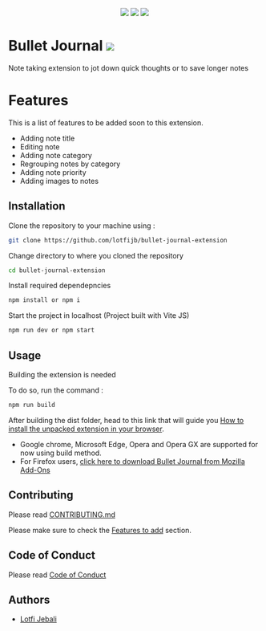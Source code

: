 <p align=center><img src="https://img.shields.io/badge/-ReactJs-61DAFB?logo=react&logoColor=white&style=flat" /> <img src="https://img.shields.io/badge/-Vite-646CFF?logo=vite&logoColor=white&style=flat" /> <img src="https://img.shields.io/badge/-MUI-007FFF?logo=mui&logoColor=white&style=flat" /> </p>

# Bullet Journal <img src="https://img.shields.io/github/license/lotfijb/bullet-journal-extension?style=flat-square" />

Note taking extension to jot down quick thoughts or to save longer notes

# Features
This is a list of features to be added soon to this extension.
* Adding note title
* Editing note
* Adding note category
* Regrouping notes by category
* Adding note priority
* Adding images to notes

## Installation

Clone the repository to your machine using : 

```bash
git clone https://github.com/lotfijb/bullet-journal-extension
```

Change directory to where you cloned the repository 

```bash
cd bullet-journal-extension
```

Install required dependepncies

```bash
npm install or npm i
```

Start the project in localhost
(Project built with Vite JS)

```bash
npm run dev or npm start
```

## Usage
Building the extension is needed

To do so, run the command :
```bash
npm run build
```
After building the dist folder, head to this link that will guide you [How to install the unpacked extension in your browser](https://webkul.com/blog/how-to-install-the-unpacked-extension-in-chrome/).
* Google chrome, Microsoft Edge, Opera and Opera GX are supported for now using build method.
* For Firefox users, [click here to download Bullet Journal from Mozilla Add-Ons](https://addons.mozilla.org/en-US/firefox/addon/bullet-journal/)

## Contributing

Please read [CONTRIBUTING.md](https://github.com/lotfijb/bullet-journal-extension/blob/main/CONTRIBUTING.md)

Please make sure to check the [Features to add](#Features) section.

## Code of Conduct
Please read [Code of Conduct](https://github.com/lotfijb/bullet-journal-extension/blob/main/CODE_OF_CONDUCT.md)

## Authors

* [Lotfi Jebali](https://github.com/lotfijb)

